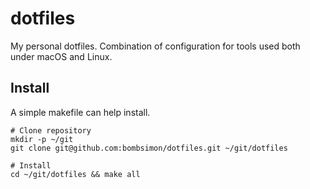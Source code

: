 # dotfiles

My personal dotfiles. Combination of configuration for tools used both under
macOS and Linux.

## Install

A simple makefile can help install.

```
# Clone repository
mkdir -p ~/git
git clone git@github.com:bombsimon/dotfiles.git ~/git/dotfiles

# Install
cd ~/git/dotfiles && make all
```
